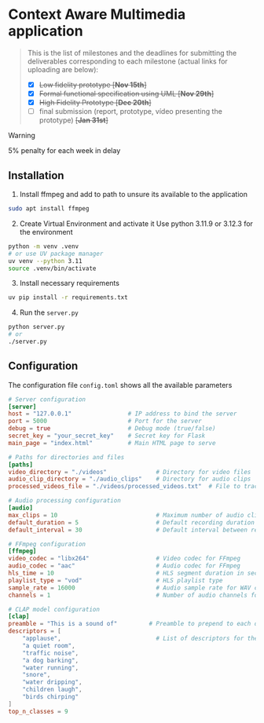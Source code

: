 # Context Aware Multimedia application

> This is the list of milestones and the deadlines for submitting the deliverables corresponding to each milestone  (actual links for uploading are below):
>
> - [X] ~~Low fidelity prototype [__Nov 15th__]~~
> - [X] ~~Formal functional specification using UML [__Nov 29th__]~~
> - [X] ~~High Fidelity Prototype [__Dec 20th__]~~
> - [ ] final submission (report, prototype, vídeo presenting the prototype) ~~[__Jan  31st__]~~

> [!WARNING]
> 5% penalty for each week in delay

## Installation

1. Install ffmpeg and add to path to unsure its available to the application

```bash
sudo apt install ffmpeg
```

2. Create Virtual Environment and activate it
   Use python 3.11.9 or 3.12.3 for the environment

```bash
python -m venv .venv
# or use UV package manager
uv venv --python 3.11
source .venv/bin/activate
```

3. Install necessary requirements

```bash
uv pip install -r requirements.txt
```

4. Run the `server.py`

```bash
python server.py
# or
./server.py
```

## Configuration

The configuration file `config.toml` shows all the available parameters

```toml
# Server configuration
[server]
host = "127.0.0.1"                # IP address to bind the server
port = 5000                       # Port for the server
debug = true                      # Debug mode (true/false)
secret_key = "your_secret_key"    # Secret key for Flask
main_page = "index.html"          # Main HTML page to serve

# Paths for directories and files
[paths]
video_directory = "./videos"              # Directory for video files
audio_clip_directory = "./audio_clips"    # Directory for audio clips
processed_videos_file = "./videos/processed_videos.txt"  # File to track processed videos

# Audio processing configuration
[audio]
max_clips = 10                            # Maximum number of audio clips to retain
default_duration = 5                      # Default recording duration in seconds
default_interval = 30                     # Default interval between recordings in seconds

# FFmpeg configuration
[ffmpeg]
video_codec = "libx264"                   # Video codec for FFmpeg
audio_codec = "aac"                       # Audio codec for FFmpeg
hls_time = 10                             # HLS segment duration in seconds
playlist_type = "vod"                     # HLS playlist type
sample_rate = 16000                       # Audio sample rate for WAV conversion
channels = 1                              # Number of audio channels for WAV conversion

# CLAP model configuration
[clap]
preamble = "This is a sound of"         # Preamble to prepend to each descriptor
descriptors = [
    "applause",                           # List of descriptors for the CLAP model
    "a quiet room",
    "traffic noise",
    "a dog barking",
    "water running",
    "snore",
    "water dripping",
    "children laugh",
    "birds chirping"
]
top_n_classes = 9
```
